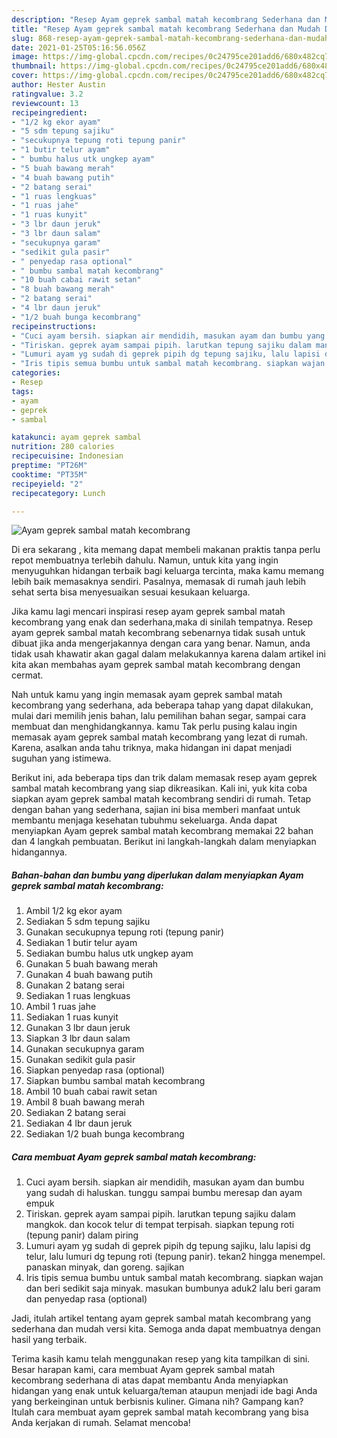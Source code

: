 ```yaml
---
description: "Resep Ayam geprek sambal matah kecombrang Sederhana dan Mudah Dibuat"
title: "Resep Ayam geprek sambal matah kecombrang Sederhana dan Mudah Dibuat"
slug: 868-resep-ayam-geprek-sambal-matah-kecombrang-sederhana-dan-mudah-dibuat
date: 2021-01-25T05:16:56.056Z
image: https://img-global.cpcdn.com/recipes/0c24795ce201add6/680x482cq70/ayam-geprek-sambal-matah-kecombrang-foto-resep-utama.jpg
thumbnail: https://img-global.cpcdn.com/recipes/0c24795ce201add6/680x482cq70/ayam-geprek-sambal-matah-kecombrang-foto-resep-utama.jpg
cover: https://img-global.cpcdn.com/recipes/0c24795ce201add6/680x482cq70/ayam-geprek-sambal-matah-kecombrang-foto-resep-utama.jpg
author: Hester Austin
ratingvalue: 3.2
reviewcount: 13
recipeingredient:
- "1/2 kg ekor ayam"
- "5 sdm tepung sajiku"
- "secukupnya tepung roti tepung panir"
- "1 butir telur ayam"
- " bumbu halus utk ungkep ayam"
- "5 buah bawang merah"
- "4 buah bawang putih"
- "2 batang serai"
- "1 ruas lengkuas"
- "1 ruas jahe"
- "1 ruas kunyit"
- "3 lbr daun jeruk"
- "3 lbr daun salam"
- "secukupnya garam"
- "sedikit gula pasir"
- " penyedap rasa optional"
- " bumbu sambal matah kecombrang"
- "10 buah cabai rawit setan"
- "8 buah bawang merah"
- "2 batang serai"
- "4 lbr daun jeruk"
- "1/2 buah bunga kecombrang"
recipeinstructions:
- "Cuci ayam bersih. siapkan air mendidih, masukan ayam dan bumbu yang sudah di haluskan. tunggu sampai bumbu meresap dan ayam empuk"
- "Tiriskan. geprek ayam sampai pipih. larutkan tepung sajiku dalam mangkok. dan kocok telur di tempat terpisah. siapkan tepung roti (tepung panir) dalam piring"
- "Lumuri ayam yg sudah di geprek pipih dg tepung sajiku, lalu lapisi dg telur, lalu lumuri dg tepung roti (tepung panir). tekan2 hingga menempel. panaskan minyak, dan goreng. sajikan"
- "Iris tipis semua bumbu untuk sambal matah kecombrang. siapkan wajan dan beri sedikit saja minyak. masukan bumbunya aduk2 lalu beri garam dan penyedap rasa (optional)"
categories:
- Resep
tags:
- ayam
- geprek
- sambal

katakunci: ayam geprek sambal 
nutrition: 280 calories
recipecuisine: Indonesian
preptime: "PT26M"
cooktime: "PT35M"
recipeyield: "2"
recipecategory: Lunch

---
```



![Ayam geprek sambal matah kecombrang](https://img-global.cpcdn.com/recipes/0c24795ce201add6/680x482cq70/ayam-geprek-sambal-matah-kecombrang-foto-resep-utama.jpg)

Di era  sekarang , kita memang dapat membeli makanan praktis tanpa perlu repot membuatnya terlebih dahulu. Namun, untuk kita yang ingin menyuguhkan hidangan terbaik bagi keluarga tercinta, maka kamu memang lebih baik memasaknya sendiri. Pasalnya, memasak di rumah jauh lebih sehat serta bisa menyesuaikan sesuai kesukaan keluarga.

Jika kamu lagi mencari inspirasi resep ayam geprek sambal matah kecombrang yang enak dan sederhana,maka di sinilah tempatnya. Resep ayam geprek sambal matah kecombrang  sebenarnya tidak susah untuk dibuat jika anda mengerjakannya dengan cara yang benar. Namun, anda tidak usah khawatir akan gagal dalam melakukannya 
karena dalam artikel ini kita akan membahas ayam geprek sambal matah kecombrang dengan cermat.  



Nah untuk kamu yang ingin memasak ayam geprek sambal matah kecombrang yang sederhana, ada beberapa tahap yang dapat dilakukan, mulai dari memilih jenis bahan, lalu pemilihan bahan segar, sampai cara membuat dan menghidangkannya. kamu Tak perlu pusing kalau ingin memasak ayam geprek sambal matah kecombrang yang lezat di rumah. Karena, asalkan anda  tahu triknya, maka hidangan ini dapat menjadi suguhan yang istimewa.

Berikut ini, ada beberapa tips dan trik dalam memasak resep ayam geprek sambal matah kecombrang yang siap dikreasikan. Kali ini, yuk kita coba siapkan ayam geprek sambal matah kecombrang sendiri di rumah. Tetap dengan bahan yang sederhana, sajian ini bisa memberi manfaat untuk membantu menjaga kesehatan tubuhmu sekeluarga. Anda dapat menyiapkan Ayam geprek sambal matah kecombrang memakai 22 bahan dan 4 langkah pembuatan. Berikut ini langkah-langkah dalam menyiapkan hidangannya.

<!--inarticleads1-->

##### Bahan-bahan dan bumbu yang diperlukan dalam menyiapkan Ayam geprek sambal matah kecombrang:

1. Ambil 1/2 kg ekor ayam
1. Sediakan 5 sdm tepung sajiku
1. Gunakan secukupnya tepung roti (tepung panir)
1. Sediakan 1 butir telur ayam
1. Sediakan  bumbu halus utk ungkep ayam
1. Gunakan 5 buah bawang merah
1. Gunakan 4 buah bawang putih
1. Gunakan 2 batang serai
1. Sediakan 1 ruas lengkuas
1. Ambil 1 ruas jahe
1. Sediakan 1 ruas kunyit
1. Gunakan 3 lbr daun jeruk
1. Siapkan 3 lbr daun salam
1. Gunakan secukupnya garam
1. Gunakan sedikit gula pasir
1. Siapkan  penyedap rasa (optional)
1. Siapkan  bumbu sambal matah kecombrang
1. Ambil 10 buah cabai rawit setan
1. Ambil 8 buah bawang merah
1. Sediakan 2 batang serai
1. Sediakan 4 lbr daun jeruk
1. Sediakan 1/2 buah bunga kecombrang




<!--inarticleads2-->

##### Cara membuat Ayam geprek sambal matah kecombrang:

1. Cuci ayam bersih. siapkan air mendidih, masukan ayam dan bumbu yang sudah di haluskan. tunggu sampai bumbu meresap dan ayam empuk
1. Tiriskan. geprek ayam sampai pipih. larutkan tepung sajiku dalam mangkok. dan kocok telur di tempat terpisah. siapkan tepung roti (tepung panir) dalam piring
1. Lumuri ayam yg sudah di geprek pipih dg tepung sajiku, lalu lapisi dg telur, lalu lumuri dg tepung roti (tepung panir). tekan2 hingga menempel. panaskan minyak, dan goreng. sajikan
1. Iris tipis semua bumbu untuk sambal matah kecombrang. siapkan wajan dan beri sedikit saja minyak. masukan bumbunya aduk2 lalu beri garam dan penyedap rasa (optional)




Jadi, itulah artikel tentang  ayam geprek sambal matah kecombrang  yang sederhana dan mudah versi kita. Semoga anda dapat membuatnya dengan hasil yang terbaik. 

Terima kasih kamu telah menggunakan resep yang kita tampilkan di sini. Besar harapan kami, cara membuat  Ayam geprek sambal matah kecombrang sederhana di atas dapat membantu Anda menyiapkan hidangan yang enak untuk keluarga/teman ataupun menjadi ide bagi Anda yang berkeinginan untuk berbisnis kuliner. Gimana nih? Gampang kan? Itulah cara membuat ayam geprek sambal matah kecombrang yang bisa Anda kerjakan di rumah. Selamat mencoba!


